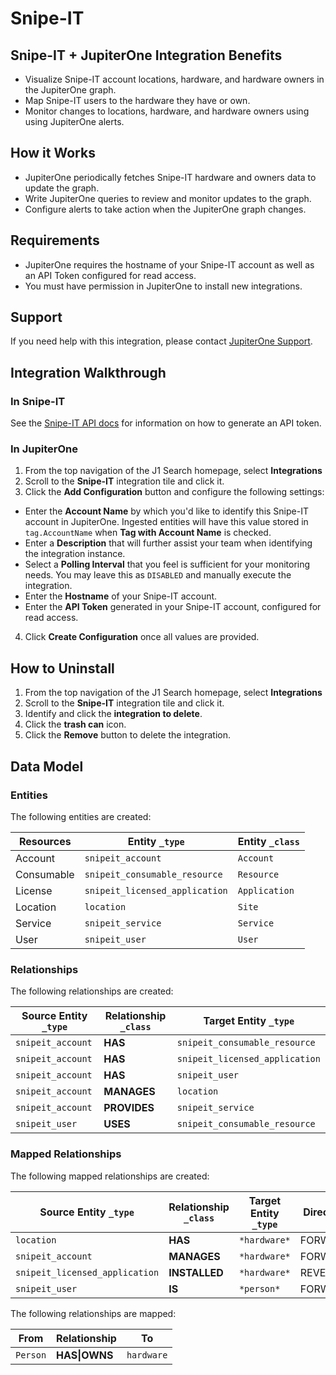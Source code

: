 # Snipe-IT

## Snipe-IT + JupiterOne Integration Benefits

- Visualize Snipe-IT account locations, hardware, and hardware owners in the
  JupiterOne graph.
- Map Snipe-IT users to the hardware they have or own.
- Monitor changes to locations, hardware, and hardware owners using using
  JupiterOne alerts.

## How it Works

- JupiterOne periodically fetches Snipe-IT hardware and owners data to update
  the graph.
- Write JupiterOne queries to review and monitor updates to the graph.
- Configure alerts to take action when the JupiterOne graph changes.

## Requirements

- JupiterOne requires the hostname of your Snipe-IT account as well as an API
  Token configured for read access.
- You must have permission in JupiterOne to install new integrations.

## Support

If you need help with this integration, please contact
[JupiterOne Support](https://support.jupiterone.io).

## Integration Walkthrough

### In Snipe-IT

See the [Snipe-IT API docs](https://snipe-it.readme.io/reference) for
information on how to generate an API token.

### In JupiterOne

1. From the top navigation of the J1 Search homepage, select **Integrations**
2. Scroll to the **Snipe-IT** integration tile and click it.
3. Click the **Add Configuration** button and configure the following settings:

- Enter the **Account Name** by which you'd like to identify this Snipe-IT
  account in JupiterOne. Ingested entities will have this value stored in
  `tag.AccountName` when **Tag with Account Name** is checked.
- Enter a **Description** that will further assist your team when identifying
  the integration instance.
- Select a **Polling Interval** that you feel is sufficient for your monitoring
  needs. You may leave this as `DISABLED` and manually execute the integration.
- Enter the **Hostname** of your Snipe-IT account.
- Enter the **API Token** generated in your Snipe-IT account, configured for
  read access.

4. Click **Create Configuration** once all values are provided.

## How to Uninstall

1. From the top navigation of the J1 Search homepage, select **Integrations**
2. Scroll to the **Snipe-IT** integration tile and click it.
3. Identify and click the **integration to delete**.
4. Click the **trash can** icon.
5. Click the **Remove** button to delete the integration.

<!-- {J1_DOCUMENTATION_MARKER_START} -->
<!--
********************************************************************************
NOTE: ALL OF THE FOLLOWING DOCUMENTATION IS GENERATED USING THE
"j1-integration document" COMMAND. DO NOT EDIT BY HAND! PLEASE SEE THE DEVELOPER
DOCUMENTATION FOR USAGE INFORMATION:

https://github.com/JupiterOne/sdk/blob/main/docs/integrations/development.md
********************************************************************************
-->

## Data Model

### Entities

The following entities are created:

| Resources  | Entity `_type`                 | Entity `_class` |
| ---------- | ------------------------------ | --------------- |
| Account    | `snipeit_account`              | `Account`       |
| Consumable | `snipeit_consumable_resource`  | `Resource`      |
| License    | `snipeit_licensed_application` | `Application`   |
| Location   | `location`                     | `Site`          |
| Service    | `snipeit_service`              | `Service`       |
| User       | `snipeit_user`                 | `User`          |

### Relationships

The following relationships are created:

| Source Entity `_type` | Relationship `_class` | Target Entity `_type`          |
| --------------------- | --------------------- | ------------------------------ |
| `snipeit_account`     | **HAS**               | `snipeit_consumable_resource`  |
| `snipeit_account`     | **HAS**               | `snipeit_licensed_application` |
| `snipeit_account`     | **HAS**               | `snipeit_user`                 |
| `snipeit_account`     | **MANAGES**           | `location`                     |
| `snipeit_account`     | **PROVIDES**          | `snipeit_service`              |
| `snipeit_user`        | **USES**              | `snipeit_consumable_resource`  |

### Mapped Relationships

The following mapped relationships are created:

| Source Entity `_type`          | Relationship `_class` | Target Entity `_type` | Direction |
| ------------------------------ | --------------------- | --------------------- | --------- |
| `location`                     | **HAS**               | `*hardware*`          | FORWARD   |
| `snipeit_account`              | **MANAGES**           | `*hardware*`          | FORWARD   |
| `snipeit_licensed_application` | **INSTALLED**         | `*hardware*`          | REVERSE   |
| `snipeit_user`                 | **IS**                | `*person*`            | FORWARD   |

<!--
********************************************************************************
END OF GENERATED DOCUMENTATION AFTER BELOW MARKER
********************************************************************************
-->
<!-- {J1_DOCUMENTATION_MARKER_END} -->

The following relationships are mapped:

| From     | Relationship  | To         |
| -------- | ------------- | ---------- |
| `Person` | **HAS\|OWNS** | `hardware` |

[1]: https://snipe-it.readme.io/reference
